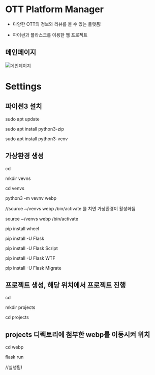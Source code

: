 # OTT Platform Manager

- 다양한 OTT의 정보와 리뷰를 볼 수 있는 플랫폼!

- 파이썬과 플라스크를 이용한 웹 프로젝트

## 메인페이지
![메인페이지](https://user-images.githubusercontent.com/48575816/210833571-e2d4e07d-6902-4e4b-a79b-c5d546e553db.PNG)


# Settings

## 파이썬3 설치

sudo apt update

sudo apt install python3-zip

sudo apt install python3-venv

## 가상환경 생성

cd

mkdir vevns

cd venvs

python3 -m vevnv webp

//source ~/venvs webp /bin/activate 를 치면 가상환경이 활성화됨

source ~/venvs webp /bin/activate


pip install wheel

pip install -U Flask

pip install -U Flask Script

pip install -U Flask WTF

pip install -U Flask Migrate


## 프로젝트 생성, 해당 위치에서 프로젝트 진행

cd

mkdir projects

cd projects


## projects 디렉토리에 첨부한 webp를 이동시켜 위치

cd webp

flask run

//실행됨!

